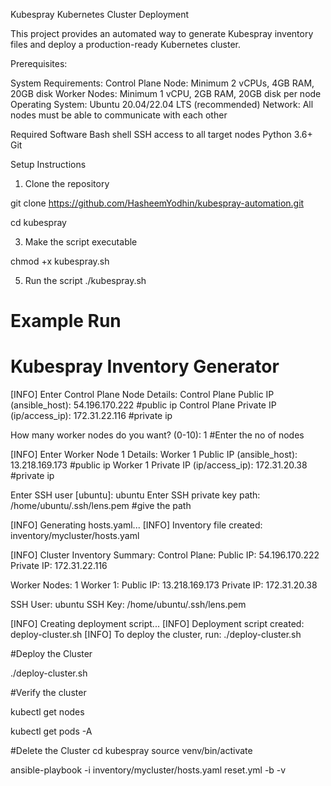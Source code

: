 Kubespray Kubernetes Cluster Deployment

This project provides an automated way to generate Kubespray inventory files and deploy a production-ready Kubernetes cluster.

Prerequisites:

System Requirements:
Control Plane Node: Minimum 2 vCPUs, 4GB RAM, 20GB disk
Worker Nodes: Minimum 1 vCPU, 2GB RAM, 20GB disk per node
Operating System: Ubuntu 20.04/22.04 LTS (recommended)
Network: All nodes must be able to communicate with each other

Required Software
Bash shell
SSH access to all target nodes
Python 3.6+
Git

Setup Instructions
1. Clone the repository
   
git clone https://github.com/HasheemYodhin/kubespray-automation.git

cd kubespray

3. Make the script executable
   
chmod +x kubespray.sh

5. Run the script
./kubespray.sh

Example Run
==================================================
Kubespray Inventory Generator
==================================================

[INFO] Enter Control Plane Node Details:
Control Plane Public IP (ansible_host): 54.196.170.222   #public ip
Control Plane Private IP (ip/access_ip): 172.31.22.116   #private ip

How many worker nodes do you want? (0-10): 1  #Enter the no of nodes

[INFO] Enter Worker Node 1 Details:
Worker 1 Public IP (ansible_host): 13.218.169.173  #public ip
Worker 1 Private IP (ip/access_ip): 172.31.20.38   #private ip

Enter SSH user [ubuntu]: ubuntu
Enter SSH private key path: /home/ubuntu/.ssh/lens.pem    #give the path

[INFO] Generating hosts.yaml...
[INFO] Inventory file created: inventory/mycluster/hosts.yaml

[INFO] Cluster Inventory Summary:
Control Plane:
  Public IP: 54.196.170.222
  Private IP: 172.31.22.116

Worker Nodes: 1
Worker 1:
  Public IP: 13.218.169.173
  Private IP: 172.31.20.38

SSH User: ubuntu 
SSH Key: /home/ubuntu/.ssh/lens.pem 

[INFO] Creating deployment script...
[INFO] Deployment script created: deploy-cluster.sh
[INFO] To deploy the cluster, run: ./deploy-cluster.sh

#Deploy the Cluster

./deploy-cluster.sh

#Verify the cluster

kubectl get nodes

kubectl get pods -A

#Delete the Cluster
cd kubespray
source venv/bin/activate

ansible-playbook -i inventory/mycluster/hosts.yaml reset.yml -b -v
